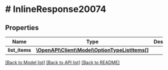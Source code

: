 # # InlineResponse20074

## Properties

Name | Type | Description | Notes
------------ | ------------- | ------------- | -------------
**list_items** | [**\OpenAPI\Client\Model\OptionTypeListItems[]**](OptionTypeListItems.md) |  | [optional]

[[Back to Model list]](../../README.md#models) [[Back to API list]](../../README.md#endpoints) [[Back to README]](../../README.md)
